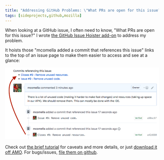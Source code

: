 ```yaml
---
title: "Addressing GitHub Problems: \"What PRs are open for this issue?\""
tags: [sideprojects,github,mozilla]
---
```

When looking at a GitHub issue, I often need to know, "What PRs are open for this issue?" I wrote [the GitHub Issue Hoister add-on][addon] to address my problem.

It hoists those "mcomella added a commit that references this issue" links to the top of an issue page to make them easier to access and see at a glance:

![An example of the Issue Hoister in use](/im/posts/issue-hoister-example.png)

Check out [the brief tutorial][tutorial] for caveats and more details, or just [download it off AMO][addon]. For bugs/issues, [file them on github][issues]. 

[addon]: https://addons.mozilla.org/en-US/firefox/addon/github-issue-hoister/
[issues]: https://github.com/mcomella/github-issue-hoister/issues
[tutorial]: https://github.com/mcomella/github-issue-hoister/blob/master/docs/tutorial.md
